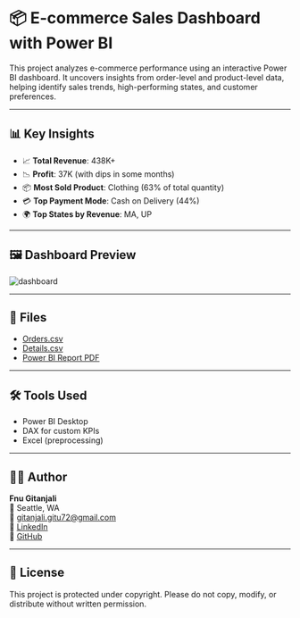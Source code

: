 # 📦 E-commerce Sales Dashboard with Power BI

This project analyzes e-commerce performance using an interactive Power BI dashboard. It uncovers insights from order-level and product-level data, helping identify sales trends, high-performing states, and customer preferences.

---

## 📊 Key Insights

- 📈 **Total Revenue**: 438K+
- 📉 **Profit**: 37K (with dips in some months)
- 📦 **Most Sold Product**: Clothing (63% of total quantity)
- 💳 **Top Payment Mode**: Cash on Delivery (44%)
- 🌍 **Top States by Revenue**: MA, UP

---

## 🖼️ Dashboard Preview

![dashboard](./images/dashboard_preview.png)

---

## 📎 Files

- [Orders.csv](./data/Orders.csv)
- [Details.csv](./data/Details.csv)
- [Power BI Report PDF](./report/Ecommerce_Sales_Report.pdf)

---

## 🛠️ Tools Used

- Power BI Desktop
- DAX for custom KPIs
- Excel (preprocessing)

---

## 👩‍💻 Author

**Fnu Gitanjali**  
📍 Seattle, WA  
📧 gitanjali.gitu72@gmail.com  
🔗 [LinkedIn](https://www.linkedin.com/in/gitanjali-fnu)  
🔗 [GitHub](https://github.com/Gitanjali988)

---

## 📄 License

This project is protected under copyright. Please do not copy, modify, or distribute without written permission.



